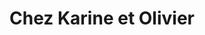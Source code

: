 ---
title: "Chez Karine et Olivier"
url: /dampierre-sur-boutonne/chez-karine-et-olivier/
shop: commodité
---